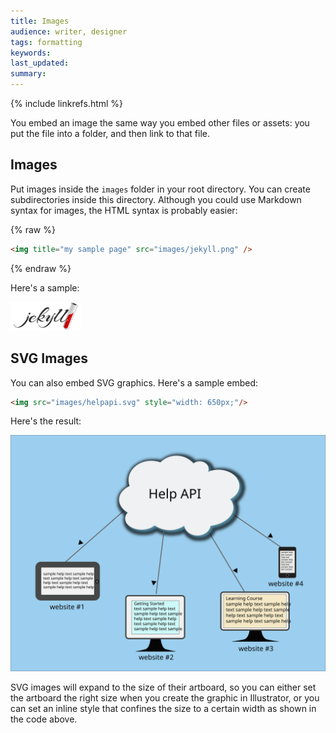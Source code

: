```yaml
---
title: Images
audience: writer, designer
tags: formatting
keywords: 
last_updated: 
summary: 
---
```

{% include linkrefs.html %} 

You embed an image the same way you embed other files or assets: you put the file into a folder, and then link to that file. 

## Images
Put images inside the `images` folder in your root directory. You can create subdirectories inside this directory. Although you could use Markdown syntax for images, the HTML syntax is probably easier:

{% raw %}
```html
<img title="my sample page" src="images/jekyll.png" />
```
{% endraw %}

Here's a sample:

<img title="my sample image" src="images/jekyll.png">

## SVG Images

You can also embed SVG graphics. Here's a sample embed:

```html
<img src="images/helpapi.svg" style="width: 650px;"/>
```

Here's the result:

<img src="images/helpapi.svg" style="width: 650px;"/>

SVG images will expand to the size of their artboard, so you can either set the artboard the right size when you create the graphic in Illustrator, or you can set an inline style that confines the size to a certain width as shown in the code above.

